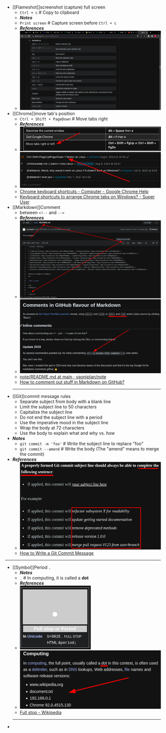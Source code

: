 - [[Flameshot]]screenshot (capture) full screen
  * `Ctrl + c` # Copy to clipboard
  * ***Notes***
  * `Print screen` # Capture screen before `Ctrl + c`
  * ***References***
  * ![image.png](../assets/image_1666656262230_0.png)
- [[Chrome]]move tab's position
  * `Ctrl + Shift + PageDown` # Move tabs right
  * ***References***
  * ![image.png](../assets/image_1666663075999_0.png)
  * ![image.png](../assets/image_1666663189536_0.png) 
  * [Chrome keyboard shortcuts - Computer - Google Chrome Help](https://support.google.com/chrome/answer/157179?hl=en&co=GENIE.Platform%3DDesktop#zippy=%2Ctab-window-shortcuts%2Cmouse-shortcuts)
  * [Keyboard shortcuts to arrange Chrome tabs on Windows? - Super User](https://superuser.com/questions/629432/keyboard-shortcuts-to-arrange-chrome-tabs-on-windows)
- [[Markdown]]Comment
  * between `<!--` and `-->`
  * ***References***
  * ![image.png](../assets/image_1666672033870_0.png)
  * ![image.png](../assets/image_1666672446082_0.png) 
  * [note/README.md at main · yaoniplan/note](https://github.com/yaoniplan/note/blob/5cf3fb4fb65540ac253d217e396f107fa131d7df/README.md)
  * [How to comment out stuff in Markdown on GitHub?](https://gist.github.com/jonikarppinen/47dc8c1d7ab7e911f4c9)
  ---
- [[Git]]commit message rules
	- Separate subject from body with a blank line
	- Limit the subject line to 50 characters
	- Capitalize the subject line
	- Do not end the subject line with a period
	- Use the imperative mood in the subject line
	- Wrap the body at 72 characters
	- Use the body to explain what and why vs. how
- ***Notes***
	- `git commit -m 'foo'` # Write the subject line to replace "foo"
	- `git commit --amend` # Write the body (The "amend" means to merge the commit)
- ***References***
	- ![image.png](../assets/image_1666685073963_0.png)
	- [How to Write a Git Commit Message](https://cbea.ms/git-commit/)
- ---
- [[Symbol]]Period `.`
  * ***Notes***
  * `.` # In computing, it is called a **dot**
  * ***References***
  * ![image.png](../assets/image_1666687447502_0.png)
  * ![image.png](../assets/image_1666688031364_0.png)
  * [Full stop - Wikipedia](https://en.wikipedia.org/wiki/Full_stop)
  ---
-